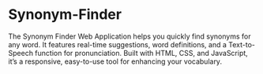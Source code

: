 # Synonym-Finder
The Synonym Finder Web Application helps you quickly find synonyms for any word. It features real-time suggestions, word definitions, and a Text-to-Speech function for pronunciation. Built with HTML, CSS, and JavaScript, it’s a responsive, easy-to-use tool for enhancing your vocabulary.
